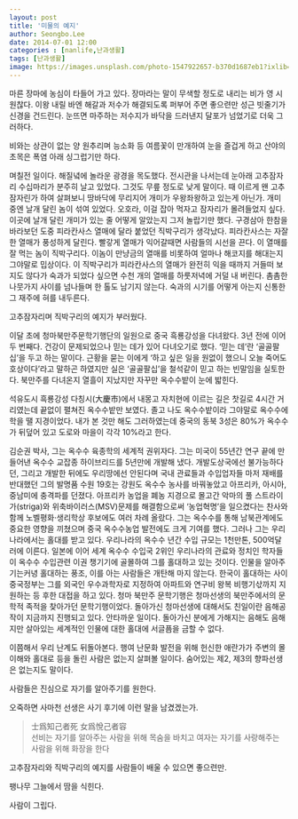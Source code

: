 ```yaml
---
layout: post
title: '미물의 예지'
author: Seongbo.Lee
date: 2014-07-01 12:00
categories : [nanlife,난과생활]
tags: [난과생활]
image: https://images.unsplash.com/photo-1547922657-b370d1687eb1?ixlib=rb-1.2.1&ixid=eyJhcHBfaWQiOjEyMDd9&auto=format&fit=crop&w=960&q=70
---
```


마른 장마에 농심이 타들어 가고 있다. 장마라는 말이 무색할 정도로 내리는 비가 영 시원찮다. 이왕 내릴 바엔 해갈과 저수가 해결되도록 퍼부어 주면 좋으련만 성근 빗줄기가 신경을 건드린다. 눈뜨면 마주하는 저수지가 바닥을 드러낸지 달포가 넘었기로 더욱 그러하다.

비와는 상관이 없는 양 원추리며 능소화 등 여름꽃이 만개하여 눈을 즐겁게 하고 산야의 초목은 폭염 아래 싱그럽기만 하다.

며칠전 일이다. 해질녘에 놀라운 광경을 목도했다. 전시관을 나서는데 눈아래 고추잠자리 수십마리가 분주히 날고 있었다. 그것도 무릎 정도로 낮게 말이다. 때 이르게 왠 고추잠자린가 하여 살펴보니 땅바닥에 무리지어 개미가 우왕좌왕하고 있는게 아닌가. 개미 중엔 날개 달린 놈이 섞여 있었다. 오호라, 이걸 잡아 먹자고 잠자리가 몰려들었지 싶다. 이곳에 날개 달린 개미가 있는 줄 어떻게 알았는지 그저 놀랍기만 했다. 구경삼아 한참을 바라보던 도중 피라칸사스 열매에 달라 붙었던 직박구리가 생각났다. 피라칸사스는 자잘한 열매가 풍성하게 달린다. 빨갛게 열매가 익어갈때면 사람들의 시선을 끈다. 이 열매를 잘 먹는 놈이 직박구리다. 이놈이 만냥금의 열매를 비롯하여 얼마나 해코지를 해대는지 그야말로 밉상이다.
이 직박구리가 피라칸사스의 열매가 완전히 익을 때까지 거들떠 보지도 않다가 숙과가 되었다 싶으면 수천 개의 열매를 하룻저녁에 거덜 내 버린다. 촘촘한 나뭇가지 사이를 넘나들며 한 톨도 남기지 않는다. 숙과의 시기를 어떻게 아는지 신통한 그 재주에 혀를 내두른다.

고추잠자리며 직박구리의 예지가 부러웠다.

이달 초에 청마북만주문학기행단의 일원으로 중국 흑룡강성을 다녀왔다.   3년 전에 이어 두 번째다. 건강이 문제되었으나 믿는 데가 있어 다녀오기로 했다. ‘믿는 데’란 ‘골골팔십’을 두고 하는 말이다. 근황을 묻는 이에게 ‘하고 싶은 일을 원없이 했으니 오늘 죽어도 호상이다’라고 말하곤 하였지만 실은 ‘골골팔십’을 철석같이 믿고 하는 빈말임을 실토한다.
북만주를 다녀온지 열흘이 지났지만 자꾸만 옥수수밭이 눈에 밟힌다.

석유도시 흑룡강성 다칭시(大慶市)에서 내몽고 자치현에 이르는 길은 찻길로 4시간 거리였는데 끝없이 펼쳐진 옥수수밭만 보였다. 졸고 나도 옥수수밭이라 그야말로 옥수수에 학을 땔 지경이었다. 내가 본 것만 해도 그러하였는데 중국의 동북 3성은 80%가 옥수수가 뒤덮어 있고 도로와 마을이 각각 10%라고 한다.

김순권 박사, 그는 옥수수 육종학의 세계적 권위자다. 그는 미국이 55년간 연구 끝에 만들어낸 옥수수 교잡종 하이브리드를 5년만에 개발해 냈다. 개발도상국에선 불가능하다던, 그리고 개발한 뒤에도 우리땅에선 안된다며 국내 관료들과 수입업자들 마저 재배를 반대했던 그의 발명품 수원 19호는 강원도 옥수수 농사를 바꿔놓았고 아프리카, 아시아, 중남미에 충격파를 던졌다. 아프리카 농업을 폐농 지경으로 몰고간 악마의 풀 스트라이가(striga)와 위축바이러스(MSV)문제를 해결함으로써 ‘농업혁명’을 일으켰다는 찬사와 함께 노벨평화·생리학상 후보에도 여러 차례 올랐다. 그는 옥수수를 통해 남북관계에도 중요한 영향을 끼쳤으며 중국 옥수수농업 발전에도 크게 기여를 했다.
그러나 그는 우리나라에서는 홀대를 받고 있다. 우리나라의 옥수수 년간 수입 규모는 1천만톤, 500억달러에 이른다. 일본에 이어 세계 옥수수 수입국 2위인 우리나라의 관료와 정치인 학자들이 옥수수 수입관련 이권 챙기기에 골몰하여 그를 홀대하고 있는 것이다. 인물을 알아주기는커녕 홀대하는 풍조, 이를 아는 사람들은 개탄해 마지 않는다. 한국이 홀대하는 사이 중국정부는 그를 외국인 우수과학자로 지정하여 아파트와 연구비 왕복 비행기삯까지 지원하는 등 후한 대접을 하고 있다.
청마 북만주 문학기행은 청마선생의 북만주에서의 문학적 족적을 찾아가던 문학기행이었다. 돌아가신 청마선생에 대해서도 친일이란 음해공작이 지금까지 진행되고 있다. 안타까운 일이다. 돌아가신 분에게 가해지는 음해도 음해지만 살아있는 세계적인 인물에 대한 홀대에 서글픔을 금할 수 없다.

이쯤해서 우리 난계도 뒤돌아본다. 행여 난문화 발전을 위해 헌신한 애란가가 주변의 몰이해와 홀대로 등을 돌린 사람은 없는지 살펴볼 일이다. 숨어있는 제2, 제3의 향파선생은 없는지도 말이다.

사람들은 진심으로 자기를 알아주기를 원한다.

오죽하면 사마천 선생은 사기 후기에 이런 말을 남겼겠는가.

>士爲知己者死 女爲悅己者容<br />
>선비는 자기를 알아주는 사람을 위해 목숨을 바치고 여자는 자기를 사랑해주는 사람을 위해 화장을 한다

고추잠자리와 직박구리의 예지를 사람들이 배울 수 있으면 좋으련만.

팽나무 그늘에서 땀을 식힌다.

사람이 그립다.